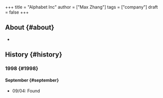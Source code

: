 +++
title = "Alphabet Inc"
author = ["Max Zhang"]
tags = ["company"]
draft = false
+++

## About {#about}

-


## History {#history}


### 1998 {#1998}


#### September {#september}

-   09/04: Found
